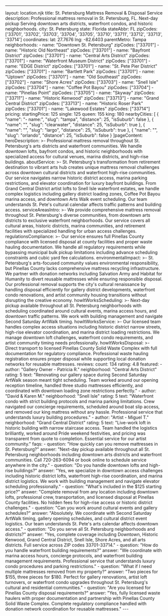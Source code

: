 ---
layout: location.njk
title: St. Petersburg Mattress Removal & Disposal Service
description: Professional mattress removal in St. Petersburg, FL. Next-day pickup Serving downtown arts districts, waterfront condos, and historic neighborhoods.
city: St. Petersburg state: Florida stateAbbr: FL zipCodes: ['33701', '33702', '33703', '33704', '33705', '33710', '33711', '33712', '33713', '33714'] coordinates: lat: 27.7676 lng: -82.6403 parentMetro: Tampa neighborhoods: - name: "Downtown St. Petersburg" zipCodes: ["33701"] - name: "Historic Old Northeast" zipCodes: ["33701"] - name: "Bayfront District" zipCodes: ["33701"] - name: "Central Arts District" zipCodes: ["33701"] - name: "Waterfront Museum District" zipCodes: ["33701"] - name: "EDGE District" zipCodes: ["33701"] - name: "St. Pete Pier District" zipCodes: ["33701"] - name: "Bartlett Park" zipCodes: ["33701"] - name: "Uptown" zipCodes: ["33701"] - name: "Old Southeast" zipCodes: ["33702"] - name: "Shore Acres" zipCodes: ["33703"] - name: "Snell Isle" zipCodes: ["33704"] - name: "Coffee Pot Bayou" zipCodes: ["33704"] - name: "Pinellas Point" zipCodes: ["33705"] - name: "Skyway" zipCodes: ["33711"] - name: "Historic Kenwood" zipCodes: ["33713"] - name: "Grand Central District" zipCodes: ["33713"] - name: "Historic Roser Park" zipCodes: ["33701"] - name: "Lakewood Estates" zipCodes: ["33714"] pricing: startingPrice: 125 single: 125 queen: 155 king: 180 nearbyCities: [ { "name": "- name:", "slug": "tampa", "distance": 25, "isSuburb": false }, { "name": "", "slug": "clearwater", "distance": 25, "isSuburb": true }, { "name": "", "slug": "largo", "distance": 25, "isSuburb": true }, { "name": "", "slug": "orlando", "distance": 25, "isSuburb": false } ]pageContent: heroDescription: >- Professional mattress removal throughout St. Petersburg's arts districts and waterfront communities. We handle downtown lofts, bayfront condos, and historic neighborhoods with specialized access for cultural venues, marina districts, and high-rise buildings. aboutService: >- St. Petersburg's transformation from retirement destination to vibrant arts hub creates unique mattress removal challenges across downtown cultural districts and waterfront high-rise communities. Our service navigates narrow historic district access, marina parking restrictions, and elevator coordination for luxury bayfront buildings. From Grand Central District artist lofts to Snell Isle waterfront estates, we handle complex logistics including gallery district loading zones, Coffee Pot Bayou marina access, and downtown Arts Walk event scheduling. Our team understands St. Pete's cultural calendar affects traffic patterns and building access. serviceAreasIntro: >- We provide comprehensive mattress removal throughout St. Petersburg's diverse communities, from downtown arts districts to exclusive waterfront neighborhoods. Our service covers all cultural areas, historic districts, marina communities, and retirement facilities with specialized handling for urban access challenges. regulationsCompliance: >- Our service ensures full Pinellas County compliance with licensed disposal at county facilities and proper waste hauling documentation. We handle all regulatory requirements while bypassing municipal bulk pickup limitations including advance scheduling constraints and cubic yard fee calculations. environmentalImpact: >- St. Petersburg's arts-focused community values environmental responsibility, but Pinellas County lacks comprehensive mattress recycling infrastructure. We partner with donation networks including Salvation Army and Habitat for Humanity to divert reusable mattresses while ensuring responsible disposal. Our professional removal supports the city's cultural renaissance by handling disposal efficiently for gallery district developments, waterfront condo renovations, and artist community housing transitions without disrupting the creative economy. howItWorksScheduling: >- Next-day pickup available throughout all St. Petersburg neighborhoods with scheduling coordinated around cultural events, marina access hours, and downtown traffic patterns. We work with building management and navigate Second Saturday ArtWalk timing. howItWorksService: >- Our licensed team handles complex access situations including historic district narrow streets, high-rise elevator coordination, and marina district loading restrictions. We manage downtown loft challenges, waterfront condo requirements, and artist community timing needs professionally. howItWorksDisposal: >- Direct transport to licensed Pinellas County Solid Waste Complex with full documentation for regulatory compliance. Professional waste hauling registration ensures proper disposal while supporting local donation networks for reusable mattresses. reviews: count: 134 rating: 4.8 featured: - author: "Gallery Owner - Patricia R." neighborhood: "Central Arts District" rating: 5 text: "Renovating our gallery space during Second Saturday ArtWalk season meant tight scheduling. Team worked around our opening reception timeline, handled three studio mattresses efficiently, and coordinated with downtown loading zone restrictions perfectly." - author: "David & Karen M." neighborhood: "Snell Isle" rating: 5 text: "Waterfront condo with strict building protocols and marina parking limitations. Crew navigated our concierge requirements, scheduled around boat slip access, and removed our king mattress without any hassle. Professional service that understands luxury building procedures." - author: "Artist - Miguel T." neighborhood: "Grand Central District" rating: 5 text: "Live-work loft in historic building with narrow staircase access. Team handled the logistics brilliantly, worked around Pride weekend festivities, and pricing was transparent from quote to completion. Essential service for our artist community." faqs: - question: "How quickly can you remove mattresses in St. Petersburg?" answer: "Next-day pickup available throughout all St. Petersburg neighborhoods including downtown arts districts and waterfront communities. Call 720-263-6094 or book online to schedule service anywhere in the city." - question: "Do you handle downtown lofts and high-rise buildings?" answer: "Yes, we specialize in downtown access challenges including historic district lofts, waterfront high-rise coordination, and marina district logistics. We work with building management and navigate elevator scheduling professionally." - question: "What's included in the $125 starting price?" answer: "Complete removal from any location including downtown lofts, professional crew, transportation, and licensed disposal at Pinellas County facilities. No hidden fees for high-rise access or historic district challenges." - question: "Can you work around cultural events and gallery schedules?" answer: "Absolutely. We coordinate with Second Saturday ArtWalk timing, gallery opening schedules, and cultural district event logistics. Our team understands St. Pete's arts calendar affects downtown access." - question: "Do you serve all St. Petersburg neighborhoods and districts?" answer: "Yes, complete coverage including Downtown, Historic Kenwood, Grand Central District, Snell Isle, Shore Acres, and all arts districts. Full service across ZIP codes 33701-33714." - question: "How do you handle waterfront building requirements?" answer: "We coordinate with marina access hours, concierge protocols, and waterfront building management requirements. Professional service that understands luxury condo procedures and parking restrictions." - question: "What if I need multiple mattresses removed from my property?" answer: "Two pieces for $155, three pieces for $180. Perfect for gallery renovations, artist loft turnovers, or waterfront condo upgrades throughout St. Petersburg's cultural and residential communities." - question: "Are you licensed for Pinellas County disposal requirements?" answer: "Yes, fully licensed waste haulers with proper documentation and partnership with Pinellas County Solid Waste Complex. Complete regulatory compliance handled with donation network coordination for reusable mattresses." ---